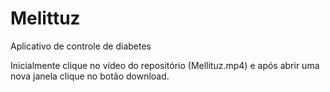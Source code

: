 # Melittuz
Aplicativo de controle de diabetes

Inicialmente clique no vídeo do repositório (Mellituz.mp4) e após abrir uma nova janela clique no botão download.
